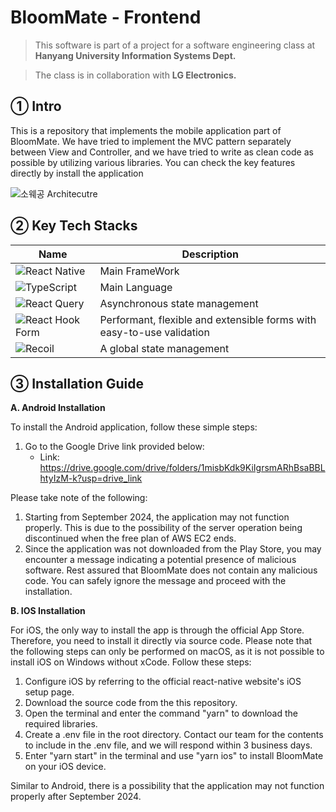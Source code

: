 # BloomMate - Frontend

> This software is part of a project for a software engineering class at **Hanyang University Information Systems Dept.**

> The class is in collaboration with **LG Electronics.**

## ① Intro
This is a repository that implements the mobile application part of BloomMate. We have tried to implement the MVC pattern separately between View and Controller, and we have tried to write as clean code as possible by utilizing various libraries. You can check the key features directly by install the application

![소웨공 Architecutre](https://github.com/BloomMate/BloomMate-FE/assets/60422588/c9a148ca-a23a-4f10-88e3-ed4ea0f91589)

## ② Key Tech Stacks

|Name|Description|
|----|-----------|
|![React Native](https://img.shields.io/badge/react_native-%2320232a.svg?style=for-the-badge&logo=react&logoColor=%2361DAFB)| Main FrameWork|
|![TypeScript](https://img.shields.io/badge/typescript-%23007ACC.svg?style=for-the-badge&logo=typescript&logoColor=white)| Main Language|
|![React Query](https://img.shields.io/badge/-React%20Query-FF4154?style=for-the-badge&logo=react%20query&logoColor=white)|Asynchronous state management|
|![React Hook Form](https://img.shields.io/badge/React%20Hook%20Form-%23EC5990.svg?style=for-the-badge&logo=reacthookform&logoColor=white)|Performant, flexible and extensible forms with easy-to-use validation|
|![Recoil](https://img.shields.io/badge/Recoil-3578E5.svg?style=for-the-badge&logo=recoil&logoColor=white)|A global state management

## ③ Installation Guide

**A. Android Installation**

To install the Android application, follow these simple steps:

1. Go to the Google Drive link provided below:
    - Link: https://drive.google.com/drive/folders/1misbKdk9KiIgrsmARhBsaBBLhtyIzM-k?usp=drive_link

Please take note of the following:

1. Starting from September 2024, the application may not function properly. This is due to the possibility of the server operation being discontinued when the free plan of AWS EC2 ends.
2. Since the application was not downloaded from the Play Store, you may encounter a message indicating a potential presence of malicious software. Rest assured that BloomMate does not contain any malicious code. You can safely ignore the message and proceed with the installation.

**B. IOS Installation**

For iOS, the only way to install the app is through the official App Store. Therefore, you need to install it directly via source code. Please note that the following steps can only be performed on macOS, as it is not possible to install iOS on Windows without xCode. Follow these steps:

1. Configure iOS by referring to the official react-native website's iOS setup page.
2. Download the source code from the this repository.
3. Open the terminal and enter the command "yarn" to download the required libraries.
4. Create a .env file in the root directory. Contact our team for the contents to include in the .env file, and we will respond within 3 business days.
5. Enter "yarn start" in the terminal and use "yarn ios" to install BloomMate on your iOS device.

Similar to Android, there is a possibility that the application may not function properly after September 2024.
